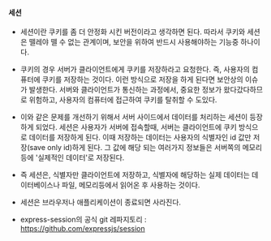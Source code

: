 #### 세션

- 세션이란 쿠키를 좀 더 안정화 시킨 버전이라고 생각하면 된다. 따라서 쿠키와 세션은 뗄레야 뗄 수 없는 관계이며, 보안을 위하여 반드시 사용해야하는 기능중 하나이다.

- 쿠키의 경우 서버가 클라이언트에게 쿠키를 저장하라고 요청한다. 즉, 사용자의 컴퓨터에 쿠키를 저장하는 것이다. 이런 방식으로 저장을 하게 된다면 보안상의 이슈가 발생한다. 서버와 클라이언트가 통신하는 과정에서, 중요한 정보가 왔다갔다하므로 위험하고, 사용자의 컴퓨터에 접근하여 쿠키를 탈취할 수 도있다.

- 이와 같은 문제를 개선하기 위해서 서버 사이드에서 데이터를 처리하는 세션이 등장하게 되었다. 세션은 사용자가 서버에 접속할때, 서버는 클라이언트에 쿠키 방식으로 데이터를 저장하게 된다. 이때 저장하는 데이터는 사용자의 식별자인 id 값만 저장(save only id)하게 된다. 그 값에 해당 되는 여러가지 정보들은 서버쪽의 메모리 등에 '실제적인 데이터'로 저장된다.

- 즉 세션은, 식별자만 클라이언트에 저장하고, 식별자에 해당하는 실제 데이터는 데이터베이스나 파일, 메모리등에서 읽어온 후 사용하는 것이다.

- 세션은 브라우저나 애플리케이션이 종료되면 사라진다.

- express-session의 공식 git 레파지토리 : https://github.com/expressjs/session